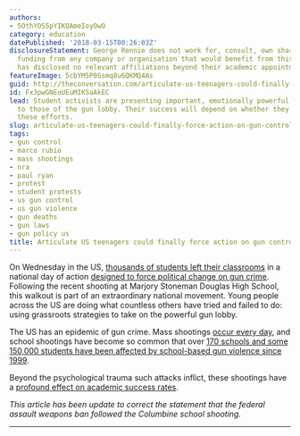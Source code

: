 ```yaml
---
authors:
- 5OthYOS5pYIKQAmeIoyOwO
category: education
datePublished: '2018-03-15T00:26:03Z'
disclosureStatement: George Rennie does not work for, consult, own shares in or receive
  funding from any company or organisation that would benefit from this article, and
  has disclosed no relevant affiliations beyond their academic appointment.
featureImage: 5cbYM5P0Ssmq8u6QKMQ4As
guid: http://theconversation.com/articulate-us-teenagers-could-finally-force-action-on-gun-control-92272
id: Fx3pwGNEoUEuMIKSaAkEC
lead: Student activists are presenting important, emotionally powerful counter-narratives
  to those of the gun lobby. Their success will depend on whether they can sustain
  these efforts.
slug: articulate-us-teenagers-could-finally-force-action-on-gun-control
tags:
- gun control
- marco rubio
- mass shootings
- nra
- paul ryan
- protest
- student protests
- us gun control
- us gun violence
- gun deaths
- gun laws
- gun policy us
title: Articulate US teenagers could finally force action on gun control
---
```

On Wednesday in the US, [thousands of students left their classrooms](https://www.nytimes.com/2018/03/14/us/school-walkout.html?hp&action=click&pgtype=Homepage&clickSource=story-heading&module=photo-spot-region&region=top-news&WT.nav=top-news) in a national day of action [designed to force political change on gun crime](https://www.actionnetwork.org/event_campaigns/enough-national-school-walkout). Following the recent shooting at Marjory Stoneman Douglas High School, this walkout is part of an extraordinary national movement. Young people across the US are doing what countless others have tried and failed to do: using grassroots strategies to take on the powerful gun lobby.

The US has an epidemic of gun crime. Mass shootings [occur every day](https://www.theguardian.com/us-news/ng-interactive/2017/oct/02/america-mass-shootings-gun-violence), and school shootings have become so common that over [170 schools and some 150,000 students have been affected by school-based gun violence since 1999](https://www.washingtonpost.com/news/answer-sheet/wp/2018/02/20/how-mass-school-shootings-affect-the-education-of-students-who-survive/?utm_term=.6382da2f25e8). 

Beyond the psychological trauma such attacks inflict, these shootings have a [profound effect on academic success rates](http://journals.sagepub.com/doi/full/10.3102/0162373715590683).


_This article has been update to correct the statement that the federal assault weapons ban followed the Columbine school shooting._

* * *